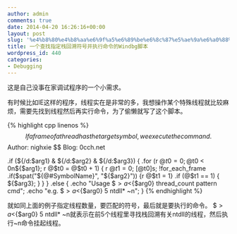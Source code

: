 ```yaml
---
author: admin
comments: true
date: 2014-04-20 16:26:16+00:00
layout: post
slug: '%e4%b8%80%e4%b8%aa%e6%9f%a5%e6%89%be%e6%8c%87%e5%ae%9a%e6%a0%88%e5%9b%9e%e6%ba%af%e7%ac%a6%e5%8f%b7%e5%b9%b6%e6%89%a7%e8%a1%8c%e5%91%bd%e4%bb%a4%e7%9a%84windbg%e8%84%9a%e6%9c%ac'
title: 一个查找指定栈回溯符号并执行命令的Windbg脚本
wordpress_id: 440
categories:
- Debugging
---
```


这是自己没事在家调试程序的一个小需求。

有时候比如IE这样的程序，线程实在是非常的多，我想操作某个特殊线程就比较麻烦，需要先找到线程然后再实行命令，为了偷懒就写了这个脚本。


{% highlight cpp linenos %}
$$ If a frame of a thread has the target symbol, we execute the command.
$$ Author: nighxie 
$$ Blog: 0cch.net

.if (${/d:$arg1} & ${/d:$arg2} & ${/d:$arg3}) {
	.for (r @$t0 = 0; @$t0 < 0n${$arg1}; r @$t0 = @$t0 + 1) {
		r @$t1 = 0;
		~[@$t0]s;
		!for_each_frame .if($spat("${@#SymbolName}", "${$arg2}")) {r @$t1 = 1}
		.if (@$t1 == 1) {
			${$arg3};
		}
	}
}
.else {
	.echo "Usage $$>a<${$arg0} thread_count pattern cmd";
	.echo "e.g. $$>a<${$arg0} 5 ntdll* ~n";
}
 {% endhighlight %}

就如同上面的例子指定线程数量，要匹配的符号，最后就是要执行的命令。 
$$>a<${$arg0} 5 ntdll* ~n就表示在前5个线程里寻找栈回溯有关ntdll的线程，然后执行~n命令挂起线程。
